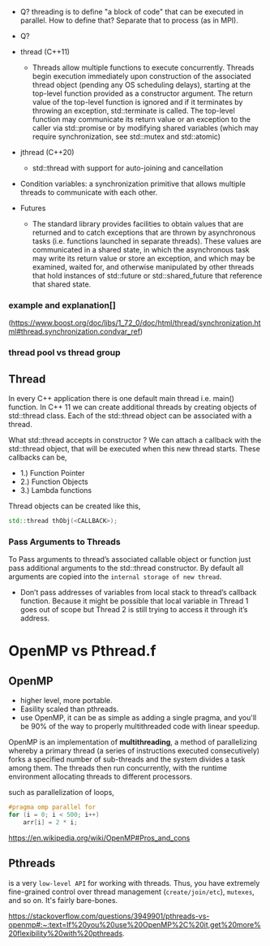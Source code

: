 - Q? threading is to define "a block of code" that can be executed in parallel. How to define that? Separate that to process (as in MPI).

- Q?

- thread (C++11)
  - Threads allow multiple functions to execute concurrently. Threads begin execution immediately upon construction of the associated thread
  object (pending any OS scheduling delays), starting at the top-level function provided as a constructor argument. 
  The return value of the top-level function is ignored and if it terminates by throwing an exception, std::terminate is called. 
  The top-level function may communicate its return value or an exception to the caller via std::promise or by modifying shared variables
  (which may require synchronization, see std::mutex and std::atomic)

- jthread (C++20)
  - std::thread with support for auto-joining and cancellation

- Condition variables: a synchronization primitive that allows multiple threads to communicate with each other.
- Futures
  - The standard library provides facilities to obtain values that are returned and to catch exceptions that are thrown by asynchronous tasks
(i.e. functions launched in separate threads). 
These values are communicated in a shared state, in which the asynchronous task may write its return value or store an exception,
and which may be examined, waited for, and otherwise manipulated by other threads that hold instances of std::future
or std::shared_future that reference that shared state.

### example and explanation[]
(https://www.boost.org/doc/libs/1_72_0/doc/html/thread/synchronization.html#thread.synchronization.condvar_ref)

### thread pool vs thread group[](https://en.wikipedia.org/wiki/Thread_pool)


## Thread
In every C++ application there is one default main thread i.e. main() function. In C++ 11 we can create additional threads by creating objects of std::thread class.
Each of the std::thread object can be associated with a thread.
[](https://thispointer.com/c-11-multithreading-part-1-three-different-ways-to-create-threads/)

What std::thread accepts in constructor ?
We can attach a callback with the std::thread object, that will be executed when this new thread starts. These callbacks can be,

- 1.) Function Pointer
- 2.) Function Objects
- 3.) Lambda functions

Thread objects can be created like this,
```cpp
std::thread thObj(<CALLBACK>);
```

### Pass Arguments to Threads
To Pass arguments to thread’s associated callable object or function just pass additional arguments to the std::thread constructor. By default all arguments are copied into the `internal storage of new thread`.

- Don’t pass addresses of variables from local stack to thread’s callback function. Because it might be possible that local variable in Thread 1 goes out of scope but Thread 2 is still trying to access it through it’s address.


# OpenMP vs Pthread.f
## OpenMP 
* higher level, more portable. 
* Easility scaled than pthreads.
* use OpenMP, it can be as simple as adding a single pragma, and you'll be 90% of the way to properly multithreaded code with linear speedup. 

OpenMP is an implementation of __multithreading__, a method of parallelizing whereby a primary thread (a series of instructions executed consecutively) forks a specified number of sub-threads and the system divides a task among them. The threads then run concurrently, with the runtime environment allocating threads to different processors.


such as parallelization of loops, 
```C++
#pragma omp parallel for
for (i = 0; i < 500; i++)
    arr[i] = 2 * i;
```

https://en.wikipedia.org/wiki/OpenMP#Pros_and_cons

## Pthreads
is a very `low-level API` for working with threads. Thus, you have extremely fine-grained control over thread management (`create/join/etc`), `mutexes`, and so on. It's fairly bare-bones.

https://stackoverflow.com/questions/3949901/pthreads-vs-openmp#:~:text=If%20you%20use%20OpenMP%2C%20it,get%20more%20flexibility%20with%20pthreads.
